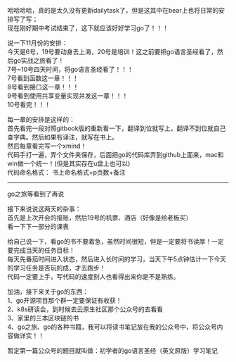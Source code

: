 哈哈哈哈，真的是太久没有更新dailytask了，但是这其中在bear上也将日常的安排写了写；  
现在刚好期中考试结束了，这下就应该好好学习go了！！！  

说一下11月份的安排：  
今天是6号，19号要动身去上海，20号是培训！这之前要把go语言圣经看了，然后go实战之旅看了！  
7号~10号四天时间，将go语言圣经看了！！！  
7号看到函数这一章！！！  
8号看到接口这一章！！！  
9号看到使用共享变量实现并发这一章！！！  
10号看完！！！  

每一章的安排是这样的：  
首先看完一段对照gitbook版的重新看一下，翻译到位就写上，翻译不到位就自己查字典。然后如果有译注，就写在书上。  
然后每章看完写一个xmind！  
代码手打一遍，弄个文件夹保存，后面把go的代码库弄到github上面来，mac和win做一个统一！(但是其实存在u盘上也可以)  
代码命名格式：  书上命名格式+p页数+备注

---
go之旅等看到了再说

接下来说说这两天的杂事：  
首先是上次开会的报账，然后19号的机票、酒店（好像是给老板买）  
看一下下一部分的课表  


给自己说一下，看go的书不要着急，虽然时间很短，但是一定要将书读厚！一定要完成当天的任务目标！  
每天先番茄时间进入状态，然后进入长时间的学习，当天下午5点钟估计一下今天的学习任务是否玩的成，才去跑步！  
代码一定要上手，写代码的速度别人也看得出来你是不是熟练。

加油，接下来关于go的东西：  
1、go开源项目那个群一定要保证有收获！  
2、k8s研读会，到时候去云原生社区那个公众号的去看看  
3、家里的三本区块链的书  
4、go之旅、go的各种书籍，我可以将读书笔记放在我的公众号中，将公众号内容做详实！！  

暂定第一篇公众号的题目就叫做：初学者的go语言圣经（英文原版）学习笔记

